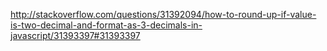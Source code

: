 http://stackoverflow.com/questions/31392094/how-to-round-up-if-value-is-two-decimal-and-format-as-3-decimals-in-javascript/31393397#31393397